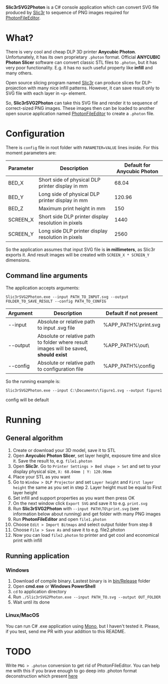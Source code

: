 **Slic3rSVG2Photon** is a C# console application which can convert SVG file produced by [Slic3r](https://slic3r.org/) to sequence of PNG images required for [PhotonFileEditor](https://github.com/Photonsters/PhotonFileEditor).

# What? #
There is very cool and cheap DLP 3D printer **Anycubic Photon**. Unfortunately, it has its own proprietary `.photon` format. Official **ANYCUBIC Photon Slicer** software can convert classic STL files to `.photon`, but it has very poor functionality. E.g. it has no such useful property like **infill** and many others.

Open source slicing program named [Slic3r](https://slic3r.org/) can produce slices for DLP-projection with many nice infill patterns. However, it can save result only to SVG file with each layer in `<g>` element.

So, **Slic3rSVG2Photon** can take this SVG file and render it to sequence of correct-sized PNG images. These images then can be loaded to another open source application named [PhotonFileEditor](https://github.com/Photonsters/PhotonFileEditor) to create a `.photon` file.

# Configuration #
There is `config` file in root folder with `PARAMETER=VALUE` lines inside. For this moment parameters are:

Parameter|Description|Default for Anycubic Photon
---------|-----------|---------------------------
BED_X|Short side of physical DLP printer display in mm|68.04
BED_Y|Long side of physical DLP printer display in mm|120.96
BED_Z|Maximum print height in mm|150
SCREEN_X|Short side DLP printer display resolution in pixels|1440
SCREEN_Y|Long side DLP printer display resolution in pixels|2560

So the application assumes that input SVG file is **in millimeters**, as Slic3r exports it. And result images will be created with `SCREEN_X * SCREEN_Y` dimensions.

## Command line arguments ##
The application accepts arguments:

`Slic3rSVG2Photon.exe --input PATH_TO_INPUT.svg --output FOLDER_TO_SAVE_RESULT --config PATH_TO_CONFIG`

Argument|Description|Default if not present
--------|-----------|----------------------
--input|Absolute or relative path to input .svg file|%APP_PATH%\print.svg
--output|Absolute or relative path to folder where result images will be saved, **should exist**|%APP_PATH%\out\
--config|Absolute or relative path to configuration file|%APP_PATH%\config

So the running example is:

`Slic3rSVG2Photon.exe --input C:\Documents\figure1.svg --output figure1` 

config will be default
 
# Running #
## General algorithm ##
1. Create or download your 3D model, save it to STL
2. Open **Anycubic Photon Slicer**, set layer height, exposure time and slice it. Save the result to, e.g. `file1.photon`
3. Open **Slic3r**. Go to `Printer Settings > Bed shape > Set` and set to your display physical size, `X: 68.04mm | Y: 120.96mm`
4. Place your STL as you want
5. Go to `Window > DLP Projector` and set `Layer height` and `First layer height` the same as you set in step 2. Layer height must be equal to First layer height
6. Set infill and support properties as you want then press OK
7. On the next window click `Export SVG` and save it to e.g. `print.svg`
8. Run **Slic3rSVG2Photon** with `--input PATH\TO\print.svg` (see information below about running) and get folder with many PNG images
9. Run **PhotonFileEditor** and open `file1.photon`
10. Choose `Edit > Import Bitmaps` and select output folder from step 8
11. Choose `File > Save As` and save it to e.g. file2.photon
12. Now you can load `file2.photon` to printer and get cool and economical print with infill

## Running application ##
### Windows ###
1. Download of compile binary. Lastest binary is in [bin/Release](https://github.com/DenisNP/Slic3rSVG2Photon/tree/master/Slic3rSVG2Photon/bin/Release) folder
2. Open **cmd.exe** or **Windows PowerShell**
3. `cd` to application directory
4. Run `./Slic3rSVG2Photon.exe --input PATH_TO.svg --output OUT_FOLDER`
5. Wait until its done

### Linux/MacOS ###
You can run C# .exe application using [Mono](https://www.mono-project.com/), but I haven't tested it. Please, if you test, send me PR with your addition to this README.

# TODO #
Write `PNG > .photon` conversion to get rid of PhotonFileEditor. You can help me with this if you brave enough to go deep into .photon format deconstruction which present [here](https://github.com/Photonsters/PhotonFileEditor/blob/master/PhotonFile.py)
